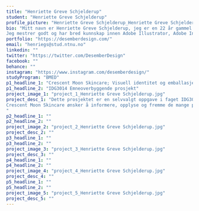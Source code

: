 ```yaml
---
title: "Henriette Greve Schjelderup"
student: "Henriette Greve Schjelderup"
profile_picture: "Henriette Greve Schjelderup_Henriette Greve Schjelderup.jpg"
bio: "Mitt navn er Henriette Greve Schjelderup, jeg er en 22 år gammel grafisk designer fra Bergen. Jeg går nå siste året bachelor i grafisk design ved NTNU i Gjøvik og har tidligere også tatt et år grafisk design ved Høyskolen Kristiania i Bergen. Videre har jeg tenkt å ta en master i interaksjonsdesign også her ved NTNU i Gjøvik. 
Jeg mestrer godt og har bred kunnskap innen Adobe Illustrator, Adobe InDesign og Figma med flere. Jeg holder meg kontinuerlig oppdatert på utviklingen innen grafisk design og verktøy som kan være med på å optimalisere min egen arbeidsflyt. Jeg jobber godt både individuelt og i team arbeid, og har gjennom studie fått bred erfaring innen arbeid i grupper på tvers av fagfelt da vi har hatt en rekke prosjekter i samarbeid med webutvikling og interaksjonsdesign studenter. Jeg har ved siden av studiene også jobbet freelance som designer for digitale produkter og har derfor god erfaring med arbeid sammen med kunder for å sikre at de blir fornøyde med resultatet. Jeg har øye for detaljer og en lidenskap for design og visuell kommunikasjon."
portfolio: "https://desemberdesign.com/"
email: "henriegs@stud.ntnu.no"
linkedin: ""
twitter: "https://twitter.com/DesemberDesign"
facebook: ""
behance: ""
instagram: "https://www.instagram.com/desemberdesign/"
studyProgram: "BMED"
p1_headline_1: "Crescent Moon Skincare; Visuell identitet og emballasjedesign"
p1_headline_2: "IDG3014 Emneoverbyggende prosjekt"
project_image_1: "project_1_Henriette Greve Schjelderup.jpg"
project_desc_1: "Dette prosjektet er en selvvalgt oppgave i faget IDG3014 Emneoverbyggende prosjekt som består av visuell identitet og emballasjedesign for et fiktivt hudpleie/ansiktspleie merke ved navn Crescent Moon Skincare. De ønsket et moderne og elegant design som kunne appellerer til unge jenter i aldersgruppe 16 til 27 år da produktene deres er spesielt egnet for yngre hud og dens utfordringer. 
Crescent Moon Skincare ønsker å informere, opplyse og fremme de mange positive virkningene daglig praktiseringen av “self-care” kan ha på en person sitt velvære. Dette ønsker de å fremme gjennom hud og ansiktspleie. “Self-care” handler om å ta vare på en selv og gjøre en selv godt og Crescent Moon Skincare ønsker å oppfordre målgruppen til å ta en liten pause hver dag for å gjøre akkurat dette, ved pleie av egen hud og ansikt.
"
p2_headline_1: ""
p2_headline_2: ""
project_image_2: "project_2_Henriette Greve Schjelderup.jpg"
project_desc_2: ""
p3_headline_1: ""
p3_headline_2: ""
project_image_3: "project_3_Henriette Greve Schjelderup.jpg"
project_desc_3: ""
p4_headline_1: ""
p4_headline_2: ""
project_image_4: "project_4_Henriette Greve Schjelderup.jpg"
project_desc_4: ""
p5_headline_1: ""
p5_headline_2: ""
project_image_5: "project_5_Henriette Greve Schjelderup.jpg"
project_desc_5: ""
---
```


